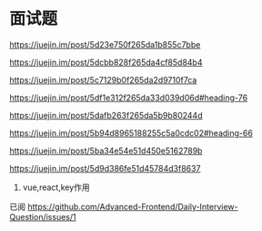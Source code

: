 # 面试题

<https://juejin.im/post/5d23e750f265da1b855c7bbe>

<https://juejin.im/post/5dcbb828f265da4cf85d84b4>

<https://juejin.im/post/5c7129b0f265da2d9710f7ca>

<https://juejin.im/post/5df1e312f265da33d039d06d#heading-76>

<https://juejin.im/post/5dafb263f265da5b9b80244d>

<https://juejin.im/post/5b94d8965188255c5a0cdc02#heading-66>

<https://juejin.im/post/5ba34e54e51d450e5162789b>

<https://juejin.im/post/5d9d386fe51d45784d3f8637>

1. vue,react,key作用

已阅
<https://github.com/Advanced-Frontend/Daily-Interview-Question/issues/1>

